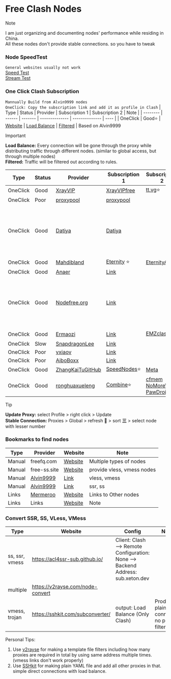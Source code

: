 # Free Clash Nodes

> [!NOTE]
> I am just organizing and documenting nodes' performance while residing in China. <br/>
> All these nodes don't provide stable connections. so you have to tweak

### Node SpeedTest 
`General websites usually not work`<br/>
[Speed Test](https://www.highspeedinternet.com/tools/speed-test)<br/>
[Stream Test](https://www.highspeedinternet.com/tools/speed-test/streaming)

### One Click Clash Subscription
`Mannually Build from Alvin9999 nodes` <br/>
`OneClick: Copy the subscription link and add it as profile in Clash`
| Type     | Status | Provider | Subscription 1 | Subscription 2 | Note |
| -------- | ------ | -------  | -------------- | -------------- | ---- |
| OneClick | Good⭐ | [Website](https://github.com/ammasood12/nodes/) | [Load Balance](https://raw.githubusercontent.com/ammasood12/nodes/refs/heads/main/clash/Load_Balance.yaml) | [Filtered](https://raw.githubusercontent.com/ammasood12/nodes/refs/heads/main/clash/Alvin9999.yaml) | Based on Alvin9999

> [!IMPORTANT]
> **Load Balance:** Every connection will be gone through the proxy while distributing traffic through different nodes. (similar to global access, but through multiple nodes)  <br/>
> **Filtered:** Traffic will be filtered out according to rules.


| Type     | Status | Provider | Subscription 1 | Subscription 2 | Note |
| -------- | ------ | -------  | -------------- | -------------- | ---- |
| OneClick | Good   | [XrayVIP]( https://github.com/xrayfree/free-ssr-ss-v2ray-vpn-clash) | [XrayVIPfree](https://www.xrayvip.com/free.yaml) | [tt.vg](https://tt.vg/freeclash)⭐ | |
| OneClick | Poor   | [proxypool](https://proxypool.link/) | [proxypool](https://proxypool.link/clash/config)  | | |
| OneClick | Good   | [Datiya](https://free.datiya.com/) | [Datiya](https://free.datiya.com/uploads/20250302-clash.yaml)  | | visit website or change url to current date to update |
| OneClick | Good   | [Mahdibland](https://github.com/mahdibland/V2RayAggregator) | [Eternity](https://raw.githubusercontent.com/mahdibland/ShadowsocksAggregator/master/Eternity.yml) ⭐ | [EternityAir](https://raw.githubusercontent.com/mahdibland/ShadowsocksAggregator/master/EternityAir.yml) | |
| OneClick | Good   | [Anaer](https://github.com/anaer/Sub) | [Link](https://raw.githubusercontent.com/anaer/Sub/main/clash.yaml) | | |
| OneClick | Good   | [Nodefree.org](https://nodefree.org/) | [Link](https://nodefree.githubrowcontent.com/2025/02/20250227.yaml) | | visit website or change url to current date to update |
| OneClick | Good   | [Ermaozi](https://github.com/ermaozi/get_subscribe) | [Link](https://raw.githubusercontent.com/ermaozi/get_subscribe/main/subscribe/clash.yml) | [EMZclash](https://git.io/emzclash) ⭐ | |
| OneClick | Slow   | [SnapdragonLee](https://github.com/SnapdragonLee/SystemProxy) | [Link](https://raw.githubusercontent.com/SnapdragonLee/SystemProxy/master/dist/clash_config.yaml) | | |
| OneClick | Poor   | [vxiaov](https://github.com/vxiaov/free_proxies) | [Link](https://cdn.jsdelivr.net/gh/vxiaov/free_proxies@main/clash/clash.provider.yaml) | | |
| OneClick | Poor   | [AiboBoxx](https://github.com/aiboboxx/clashfree) | [Link](https://github.com/aiboboxx/clashfree/blob/main/clash.yml) | | Note |
| OneClick | Good | [ZhangKaiTuGitHub](https://github.com/zhangkaiitugithub/passcro) | [SpeedNodes](https://raw.githubusercontent.com/zhangkaiitugithub/passcro/main/speednodes.yaml)⭐ | [Meta](https://raw.githubusercontent.com/zhangkaiitugithub/passcro/main/meta.yaml) | |
| OneClick | Good | [ronghuaxueleng](https://github.com/ronghuaxueleng/get_v2/tree/main/pub) | [Combine](https://raw.githubusercontent.com/ronghuaxueleng/get_v2/refs/heads/main/pub/combine.yaml)⭐ | [cfmem](https://raw.githubusercontent.com/ronghuaxueleng/get_v2/refs/heads/main/pub/cfmem.yaml) <br/> [NoMoreWalls](https://raw.githubusercontent.com/ronghuaxueleng/get_v2/refs/heads/main/pub/NoMoreWalls.yaml) <br/> [PawDroid](https://raw.githubusercontent.com/ronghuaxueleng/get_v2/refs/heads/main/pub/pawdroid.yaml) | Note |

> [!TIP]
> **Update Proxy:** select Profile > right click > Update <br/>
> **Stable Connection:** Proxies > Global > refresh 🛜 > sort **三** > select node with lesser number  <br/>

### Bookmarks to find nodes
| Type      | Provider     | Website | Note |
| --------- | ------------ | ------- | ---- |
| Manual    | freefq.com   | [Website](https://freefq.com/) | Multiple types of nodes |
| Manual    | free-ss.site | [Website](https://free-ss.site/) | provide vless, vmess nodes |
| Manual    | [Alvin9999](https://github.com/Alvin9999/new-pac) | [Link](https://github.com/Alvin9999/new-pac/wiki/v2ray%E5%85%8D%E8%B4%B9%E8%B4%A6%E5%8F%B7) | vless, vmess | 
| Manual    | [Alvin9999](https://github.com/Alvin9999/new-pac) | [Link](https://github.com/Alvin9999/new-pac/wiki/ss%E5%85%8D%E8%B4%B9%E8%B4%A6%E5%8F%B7) | ssr, ss |
| Links     | [Mermeroo](https://github.com/mermeroo/) | [Website](https://github.com/mermeroo/V2RAY-CLASH-BASE64-Subscription.Links/blob/main/SUB%20LINKS) | Links to Other nodes |
| Links     | Links        | [Website](https://github.com/VPN-Subcription-Links/ClashX-V2Ray-TopFreeProxy) | Note |

### Convert SSR, SS, VLess, VMess
| Type      | Website        | Config | Notes |
| --------- | -------------- | ------ | ----- |
|ss, ssr, vmess | https://acl4ssr-sub.github.io/ |  Client: Clash --> Remote Configuration: None --> Backend Address: sub.xeton.dev
|multiple | https://v2rayse.com/node-convert |
|vmess, trojan | https://sshkit.com/subconverter/ | output: Load Balance (Only Clash) | Produce plain connection, no proxy filtering |

Personal Tips: 
1. Use [v2rayse](https://v2rayse.com/node-convert) for making a template file filters including how many proxies are required in total by using same address multiple times. (vmess links don't work properly)
2. Use [SSHkit](https://sshkit.com/subconverter/) for making plain YAML file and add all other proxies in that. simple direct connections with load balance.





